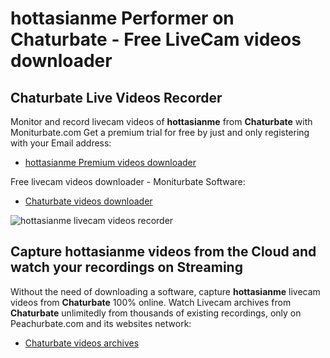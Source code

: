 # hottasianme Performer on Chaturbate - Free LiveCam videos downloader

## Chaturbate Live Videos Recorder

Monitor and record livecam videos of **hottasianme** from **Chaturbate** with Moniturbate.com
Get a premium trial for free by just and only registering with your Email address:
* [hottasianme Premium videos downloader](https://moniturbate.com/request-demo-licence-key.html)

Free livecam videos downloader - Moniturbate Software:
* [Chaturbate videos downloader](https://moniturbate.com/moniturbate-download-software.html)

![hottasianme livecam videos recorder](https://peachurnet.com/templates/moniturbate-software.png)


## Capture hottasianme videos from the Cloud and watch your recordings on Streaming

Without the need of downloading a software, capture **hottasianme** livecam videos from **Chaturbate** 100% online.
Watch Livecam archives from **Chaturbate** unlimitedly from thousands of existing recordings, only on Peachurbate.com and its websites network:
* [Chaturbate videos archives](https://peachurnet.com/)